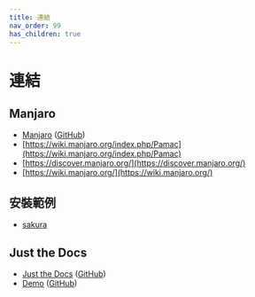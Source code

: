 ```yaml
---
title: 連結
nav_order: 99
has_children: true
---
```


# 連結


## Manjaro

* [Manjaro](https://manjaro.org/) ([GitHub](https://github.com/manjaro))
* [https://wiki.manjaro.org/index.php/Pamac](https://wiki.manjaro.org/index.php/Pamac)
* [https://discover.manjaro.org/](https://discover.manjaro.org/)
* [https://wiki.manjaro.org/](https://wiki.manjaro.org/)


## 安裝範例

* [sakura](https://samwhelp.github.io/note-about-manjaro/read/adjustment/tool/sakura.html)


## Just the Docs

* [Just the Docs](https://pmarsceill.github.io/just-the-docs/) ([GitHub](https://github.com/pmarsceill/just-the-docs))
* [Demo](https://pmarsceill.github.io/jtd-remote/) ([GitHub](https://github.com/pmarsceill/jtd-remote))
